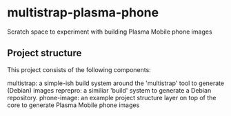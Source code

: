 # multistrap-plasma-phone
Scratch space to experiment with building Plasma Mobile phone images

## Project structure
This project consists of the following components:

 multistrap: a simple-ish build system around the 'multistrap' tool to generate (Debian) images
 reprepro: a similiar 'build' system to generate a Debian repository.
 phone-image: an example project structure layer on top of the core to generate Plasma Mobile phone images